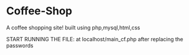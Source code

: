 # Coffee-Shop
A coffee shopping site! built using php,mysql,html,css

START RUNNING THE FILE:
at localhost/main_cf.php
after replacing the passwords

